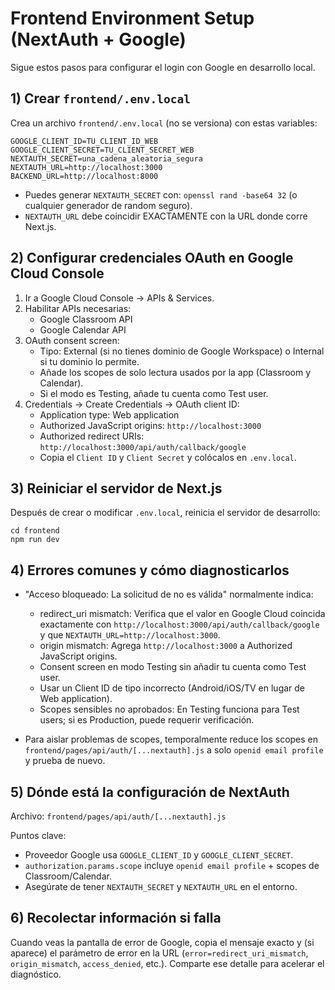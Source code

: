 # Frontend Environment Setup (NextAuth + Google)

Sigue estos pasos para configurar el login con Google en desarrollo local.

## 1) Crear `frontend/.env.local`

Crea un archivo `frontend/.env.local` (no se versiona) con estas variables:

```
GOOGLE_CLIENT_ID=TU_CLIENT_ID_WEB
GOOGLE_CLIENT_SECRET=TU_CLIENT_SECRET_WEB
NEXTAUTH_SECRET=una_cadena_aleatoria_segura
NEXTAUTH_URL=http://localhost:3000
BACKEND_URL=http://localhost:8000
```

- Puedes generar `NEXTAUTH_SECRET` con: `openssl rand -base64 32` (o cualquier generador de random seguro).
- `NEXTAUTH_URL` debe coincidir EXACTAMENTE con la URL donde corre Next.js.

## 2) Configurar credenciales OAuth en Google Cloud Console

1. Ir a Google Cloud Console -> APIs & Services.
2. Habilitar APIs necesarias:
   - Google Classroom API
   - Google Calendar API
3. OAuth consent screen:
   - Tipo: External (si no tienes dominio de Google Workspace) o Internal si tu dominio lo permite.
   - Añade los scopes de solo lectura usados por la app (Classroom y Calendar).
   - Si el modo es Testing, añade tu cuenta como Test user.
4. Credentials -> Create Credentials -> OAuth client ID:
   - Application type: Web application
   - Authorized JavaScript origins: `http://localhost:3000`
   - Authorized redirect URIs: `http://localhost:3000/api/auth/callback/google`
   - Copia el `Client ID` y `Client Secret` y colócalos en `.env.local`.

## 3) Reiniciar el servidor de Next.js

Después de crear o modificar `.env.local`, reinicia el servidor de desarrollo:

```
cd frontend
npm run dev
```

## 4) Errores comunes y cómo diagnosticarlos

- "Acceso bloqueado: La solicitud de <app> no es válida" normalmente indica:
  - redirect_uri mismatch: Verifica que el valor en Google Cloud coincida exactamente con `http://localhost:3000/api/auth/callback/google` y que `NEXTAUTH_URL=http://localhost:3000`.
  - origin mismatch: Agrega `http://localhost:3000` a Authorized JavaScript origins.
  - Consent screen en modo Testing sin añadir tu cuenta como Test user.
  - Usar un Client ID de tipo incorrecto (Android/iOS/TV en lugar de Web application).
  - Scopes sensibles no aprobados: En Testing funciona para Test users; si es Production, puede requerir verificación.

- Para aislar problemas de scopes, temporalmente reduce los scopes en `frontend/pages/api/auth/[...nextauth].js` a solo `openid email profile` y prueba de nuevo.

## 5) Dónde está la configuración de NextAuth

Archivo: `frontend/pages/api/auth/[...nextauth].js`

Puntos clave:
- Proveedor Google usa `GOOGLE_CLIENT_ID` y `GOOGLE_CLIENT_SECRET`.
- `authorization.params.scope` incluye `openid email profile` + scopes de Classroom/Calendar.
- Asegúrate de tener `NEXTAUTH_SECRET` y `NEXTAUTH_URL` en el entorno.

## 6) Recolectar información si falla

Cuando veas la pantalla de error de Google, copia el mensaje exacto y (si aparece) el parámetro de error en la URL (`error=redirect_uri_mismatch`, `origin_mismatch`, `access_denied`, etc.). Comparte ese detalle para acelerar el diagnóstico.
